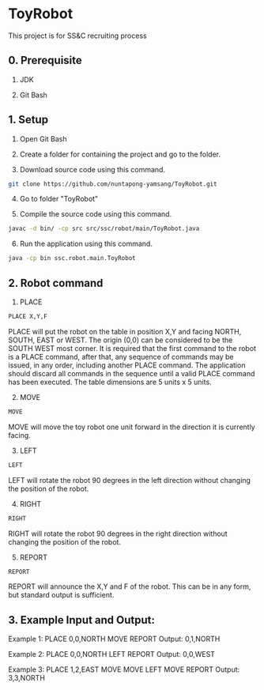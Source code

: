 # ToyRobot
This project is for SS&amp;C recruiting process

## 0. Prerequisite
1. JDK

2. Git Bash

## 1. Setup
1. Open Git Bash

2. Create a folder for containing the project and go to the folder.

3. Download source code using this command.
```bash
git clone https://github.com/nuntapong-yamsang/ToyRobot.git
```

4. Go to folder "ToyRobot"

5. Compile the source code using this command.
```bash
javac -d bin/ -cp src src/ssc/robot/main/ToyRobot.java
```

6. Run the application using this command.
```bash
java -cp bin ssc.robot.main.ToyRobot
```

## 2. Robot command
1. PLACE
```bash
PLACE X,Y,F
```
PLACE will put the robot on the table in position X,Y and facing NORTH, SOUTH, EAST or WEST. The origin (0,0) can be considered to be the SOUTH WEST most corner. It is required that the first command to the robot is a PLACE command, after that, any sequence of commands may be issued, in any order, including another PLACE command. The application should discard all commands in the sequence until a valid PLACE command has been executed.
The table dimensions are 5 units x 5 units. 

2. MOVE
```bash
MOVE
```
MOVE will move the toy robot one unit forward in the direction it is currently facing.

3. LEFT
```bash
LEFT
```
LEFT will rotate the robot 90 degrees in the left direction without changing the position of the robot.

4. RIGHT
```bash
RIGHT
```
RIGHT will rotate the robot 90 degrees in the right direction without changing the position of the robot.

5. REPORT
```bash
REPORT
```
REPORT will announce the X,Y and F of the robot. This can be in any form, but standard output is
sufficient.

## 3. Example Input and Output:
Example 1:
PLACE 0,0,NORTH
MOVE
REPORT
Output: 0,1,NORTH

Example 2:
PLACE 0,0,NORTH
LEFT
REPORT
Output: 0,0,WEST

Example 3:
PLACE 1,2,EAST
MOVE
MOVE
LEFT
MOVE
REPORT
Output: 3,3,NORTH
